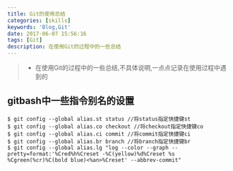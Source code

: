 ```yaml
---
title: Git的使用总结
categories: [skills]
keywords: 'Blog,Git'
date: 2017-06-07 15:56:16
tags: [Git]
description: 在使用Git的过程中的一些总结
---
```

>- 在使用Git的过程中的一些总结,不具体说明,一点点记录在使用过程中遇到的
<!-- more -->

## gitbash中一些指令别名的设置
```
$ git config --global alias.st status //将status指定快捷键st
$ git config --global alias.co checkout //将checkout指定快捷键co
$ git config --global alias.ci commit //将commit指定快捷键ci
$ git config --global alias.br branch //将branch指定快捷键br
$ git config --global alias.lg "log --color --graph --pretty=format:'%Cred%h%Creset -%C(yellow)%d%Creset %s %Cgreen(%cr)%C(bold blue)<%an>%Creset' --abbrev-commit"
```
